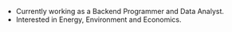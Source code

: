 - Currently working as a Backend Programmer and Data Analyst.
- Interested in Energy, Environment and Economics.
